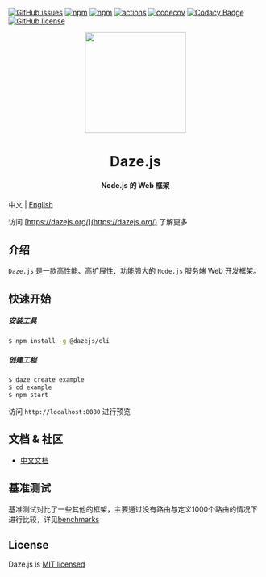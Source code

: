 
[![GitHub issues](https://img.shields.io/github/issues/dazejs/daze.svg)](https://github.com/dazejs/daze/issues)
[![npm](https://img.shields.io/npm/v/@dazejs/framework.svg)](https://www.npmjs.com/package/@dazejs/framework)
[![npm](https://img.shields.io/npm/dm/@dazejs/framework.svg)](https://www.npmjs.com/package/@dazejs/framework)
[![actions](https://github.com/dazejs/daze/workflows/Node%20CI/badge.svg)](https://github.com/dazejs/daze/actions)
[![codecov](https://codecov.io/gh/dazejs/daze/branch/master/graph/badge.svg)](https://codecov.io/gh/dazejs/daze)
[![Codacy Badge](https://api.codacy.com/project/badge/Grade/09d6f0f7a58d406c9c9b8ec4abaab2a6)](https://www.codacy.com/manual/dazejs/daze?utm_source=github.com&amp;utm_medium=referral&amp;utm_content=dazejs/daze&amp;utm_campaign=Badge_Grade)
[![GitHub license](https://img.shields.io/github/license/dazejs/daze.svg)](https://github.com/dazejs/daze/blob/master/LICENSE)

<div align="center">
  <a href="https://github.com/dazejs/daze">
    <img width="200" heigth="200" src="https://github.com/dazejs/daze/blob/master/assets/logo.png">
  </a>  
  <h1>Daze.js</h1>
  <h4>Node.js 的 Web 框架</h4>
</div>

中文 | [English](README_en.md)


访问 [https://dazejs.org/](https://dazejs.org/) 了解更多

## 介绍

`Daze.js` 是一款高性能、高扩展性、功能强大的 `Node.js` 服务端 Web 开发框架。


## 快速开始

##### 安装工具

```bash
$ npm install -g @dazejs/cli
```

##### 创建工程

```bash
$ daze create example
$ cd example
$ npm start
```

访问 `http://localhost:8080` 进行预览

## 文档 & 社区

- [中文文档](https://dazejs.org/zh/)

<!-- ## 贡献者

请告诉我们可以为你做点什么，在此之前，首先查看 [Issues](https://github.com/dazejs/daze/issues) 来获取 BUG 报告或建议。

想成为一个贡献者, 请参考我们的贡献指南

感谢所有为这个项目做出贡献的人！ -->



## 基准测试

基准测试对比了一些其他的框架，主要通过没有路由与定义1000个路由的情况下进行比较，详见[benchmarks](benchmarks/README.md)

## License

Daze.js is [MIT licensed](https://github.com/dazejs/daze/blob/master/LICENSE)

